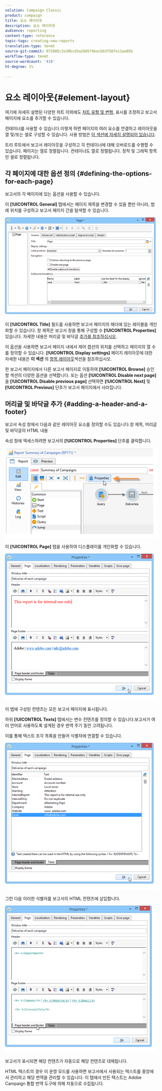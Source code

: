 ```yaml
---
solution: Campaign Classic
product: campaign
title: 요소 레이아웃
description: 요소 레이아웃
audience: reporting
content-type: reference
topic-tags: creating-new-reports
translation-type: tm+mt
source-git-commit: 972885c3a38bcd3a260574bacbb3f507e11ae05b
workflow-type: tm+mt
source-wordcount: '419'
ht-degree: 1%

---
```



# 요소 레이아웃{#element-layout}

여기에 자세히 설명된 다양한 차트 이외에도 [차트 유형 및 변형](../../reporting/using/creating-a-chart.md#chart-types-and-variants), 표시를 조정하고 보고서 페이지에 요소를 추가할 수 있습니다.

컨테이너를 사용할 수 있습니다.이렇게 하면 페이지의 여러 요소를 연결하고 레이아웃을 열 및/또는 셀로 구성할 수 있습니다. 사용 방법은 [이 섹션에 자세히 설명되어 있습니다](../../web/using/defining-web-forms-layout.md#creating-containers).

트리 루트에서 보고서 레이아웃을 구성하고 각 컨테이너에 대해 오버로드를 수행할 수 있습니다. 페이지는 열로 정렬됩니다. 컨테이너도 열로 정렬됩니다. 정적 및 그래픽 항목만 셀로 정렬됩니다.

## 각 페이지에 대한 옵션 정의 {#defining-the-options-for-each-page}

보고서의 각 페이지에 있는 옵션을 사용할 수 있습니다.

이 **[!UICONTROL General]** 탭에서는 페이지 제목을 변경할 수 있을 뿐만 아니라, 범례 위치를 구성하고 보고서 페이지 간을 탐색할 수 있습니다.

![](assets/s_ncs_advuser_report_wizard_022.png)

이 **[!UICONTROL Title]** 필드를 사용하면 보고서 페이지의 헤더에 있는 레이블을 개인화할 수 있습니다. 창 제목은 보고서 창을 통해 구성할 수 **[!UICONTROL Properties]** 있습니다. 자세한 내용은 머리글 및 바닥글 [추가를 참조하십시오](#adding-a-header-and-a-footer).

이 옵션을 사용하면 보고서 페이지 내에서 제어 캡션의 위치를 선택하고 페이지의 열 수를 정의할 수 있습니다. **[!UICONTROL Display settings]** 페이지 레이아웃에 대한 자세한 내용은 **이 섹션** 의 [항목 레이아웃](../../web/using/defining-web-forms-layout.md#positioning-the-fields-on-the-page)섹션을 참조하십시오.

한 보고서 페이지에서 다른 보고서 페이지로 이동하여 **[!UICONTROL Browse]** 승인할 섹션의 다양한 옵션을 선택합니다. 또는 옵션 **[!UICONTROL Disable next page]** 을 **[!UICONTROL Disable previous page]** 선택하면 **[!UICONTROL Next]** 및 **[!UICONTROL Previous]** 단추가 보고서 페이지에서 사라집니다.

## 머리글 및 바닥글 추가 {#adding-a-header-and-a-footer}

보고서 속성 창에서 다음과 같은 레이아웃 요소를 정의할 수도 있습니다.창 제목, 머리글 및 바닥글의 HTML 내용

속성 창에 액세스하려면 보고서의 **[!UICONTROL Properties]** 단추를 클릭합니다.

![](assets/reporting_properties.png)

이 **[!UICONTROL Page]** 탭을 사용하여 디스플레이를 개인화할 수 있습니다.

![](assets/s_ncs_advuser_report_properties_04.png)

이 탭에 구성된 컨텐츠는 모든 보고서 페이지에 표시됩니다.

하위 **[!UICONTROL Texts]** 탭에서는 변수 컨텐츠를 정의할 수 있습니다.보고서가 여러 언어로 사용하도록 설계된 경우 번역 주기 동안 고려됩니다.

이를 통해 텍스트 조각 목록을 만들어 식별자에 연결할 수 있습니다.

![](assets/s_ncs_advuser_report_properties_04a.png)

그런 다음 이러한 식별자를 보고서의 HTML 컨텐츠에 삽입합니다.

![](assets/s_ncs_advuser_report_properties_04b.png)

보고서가 표시되면 해당 컨텐츠가 자동으로 해당 컨텐츠로 대체됩니다.

HTML 텍스트의 경우 이 운영 모드를 사용하면 보고서에서 사용되는 텍스트를 중앙에서 관리하고 해당 번역을 관리할 수 있습니다. 이 탭에서 만든 텍스트는 Adobe Campaign 통합 번역 도구에 의해 자동으로 수집됩니다.
